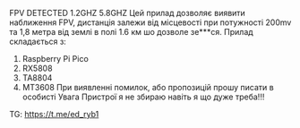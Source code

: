 FPV DETECTED 1.2GHZ 5.8GHZ 
Цей прилад дозволяє виявити наближення FPV, дистанція залежи від місцевості при потужності 200mv та 1,8 метра від землі в полі 1.6 км шо дозволе зе***ся.
Прилад складається з:
1.	Raspberry Pi Pico
2.	RX5808
3.	TA8804
4.	MT3608
При виявленні помилок, або пропозицій прошу писати в особисті 
Увага Пристрої я не збираю навіть я що дуже треба!!!

TG: https://t.me/ed_ryb1
